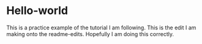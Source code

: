# Hello-world
This is a practice example of the tutorial I am following.
This is the edit I am making onto the readme-edits. Hopefully I am doing this correctly.
